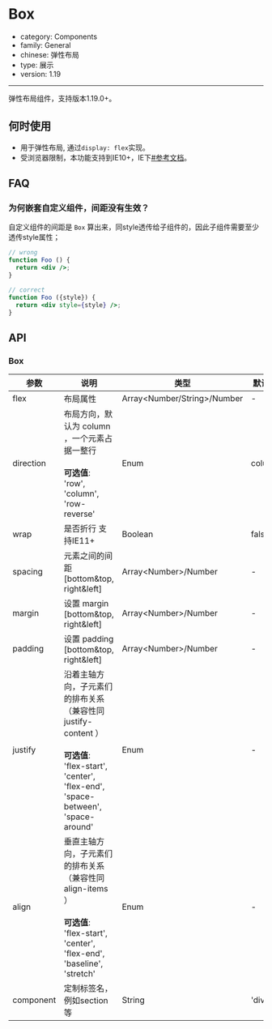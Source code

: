 # Box

-   category: Components
-   family: General
-   chinese: 弹性布局
-   type: 展示
-   version: 1.19

---

弹性布局组件，支持版本1.19.0+。

## 何时使用

-   用于弹性布局, 通过`display: flex`实现。
-   受浏览器限制，本功能支持到IE10+，IE下[#参考文档](https://docs.microsoft.com/en-us/previous-versions/windows/internet-explorer/ie-developer/dev-guides/hh673531(v=vs.85>))。

## FAQ

### 为何嵌套自定义组件，间距没有生效？

自定义组件的间距是 `Box` 算出来，同style透传给子组件的，因此子组件需要至少透传style属性；

```jsx
// wrong
function Foo () {
  return <div />;
}

// correct
function Foo ({style}) {
  return <div style={style} />;
}
```

## API

### Box

| 参数        | 说明                                                                                                                                 | 类型                             | 默认值    |
| --------- | ---------------------------------------------------------------------------------------------------------------------------------- | ------------------------------ | ------ |
| flex      | 布局属性                                                                                                                               | Array&lt;Number/String>/Number | -      |
| direction | 布局方向，默认为 column ，一个元素占据一整行<br/><br/>**可选值**:<br/>'row', 'column', 'row-reverse'                                                    | Enum                           | column |
| wrap      | 是否折行 支持IE11+                                                                                                                       | Boolean                        | false  |
| spacing   | 元素之间的间距 [bottom&top, right&left]                                                                                                   | Array&lt;Number>/Number        | -      |
| margin    | 设置 margin [bottom&top, right&left]                                                                                                 | Array&lt;Number>/Number        | -      |
| padding   | 设置 padding [bottom&top, right&left]                                                                                                | Array&lt;Number>/Number        | -      |
| justify   | 沿着主轴方向，子元素们的排布关系 （兼容性同 justify-content ）<br/><br/>**可选值**:<br/>'flex-start', 'center', 'flex-end', 'space-between', 'space-around' | Enum                           | -      |
| align     | 垂直主轴方向，子元素们的排布关系 （兼容性同 align-items ）<br/><br/>**可选值**:<br/>'flex-start', 'center', 'flex-end', 'baseline', 'stretch'               | Enum                           | -      |
| component | 定制标签名， 例如section等                                                                                                                  | String                         | 'div'  |
